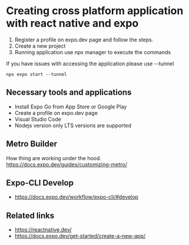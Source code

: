 # Creating cross platform application with react native and expo



1. Register a profile on expo.dev page and follow the steps.
2. Create a new project
3. Running application use npx manager to execute the commands


If you have issues with accessing the application please use --tunnel

```
npx expo start --tunnel
```


## Necessary tools and applications

- Install Expo Go from App Store or Google Play
- Create a profile on expo.dev page
- Visual Studio Code
- Nodejs version only LTS versions are supported

## Metro Builder

How thing are working under the hood. https://docs.expo.dev/guides/customizing-metro/

## Expo-CLI Develop

- https://docs.expo.dev/workflow/expo-cli/#develop


## Related links

- https://reactnative.dev/
- https://docs.expo.dev/get-started/create-a-new-app/
